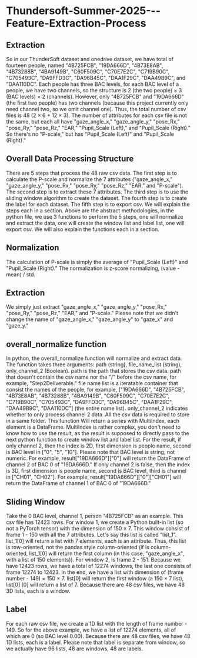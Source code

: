 # Thundersoft-Summer-2025---Feature-Extraction-Process
## Extraction
So in our ThunderSoft dataset and onedrive dataset, we have total of fourteen people, named "4B725FCB", "19DA666D", "4B73E8AB", "4B73288B", "4BA9149B", "C60F509C", "C70E7E2C", "C719B90C", "C705493C", "DA9FFD3C", "DA96B45C", "DAA1F29C", "DAA49B9C", and "DAA110DC". Each people has three BAC levels, for each BAC level of a people, we have two channels, so the structure is 2 (the two people) × 3 (BAC levels) × 2 (channels). However, only "4B725FCB" and "19DA666D" (the first two people) has two channels (because this project currently only need channel two, so we omit channel one). Thus, the total number of csv files is 48 (2 × 6 + 12 × 3). The number of attributes for each csv file is not the same, but each all have "gaze_angle_x," "gaze_angle_y," "pose_Rx," "pose_Ry," "pose_Rz," "EAR," "Pupil_Scale (Left)," and "Pupil_Scale (Right)." So there's no "P-scale," but has "Pupil_Scale (Left)" and "Pupil_Scale (Right)."

## Overall Data Processing Structure
There are 5 steps that process the 48 raw csv data. The first step is to calculate the P-scale and normalize the 7 attributes ("gaze_angle_x," "gaze_angle_y," "pose_Rx," "pose_Ry," "pose_Rz," "EAR," and "P-scale"). The second step is to extract these 7 attributes. The third step is to use the sliding window algorithm to create the dataset. The fourth step is to create the label for each dataset. The fifth step is to export csv. We will explain the steps each in a section. Above are the abstract methodologies, in the python file, we use 3 functions to perform the 5 steps, one will normalize and extract the data, one will create the window list and label list, one will export csv. We will also explain the functions each in a section.

## Normalization
The calculation of P-scale is simply the average of "Pupil_Scale (Left)" and "Pupil_Scale (Right)." The normalization is z-score normalizing, (value - mean) / std.

## Extraction
We simply just extract "gaze_angle_x," "gaze_angle_y," "pose_Rx," "pose_Ry," "pose_Rz," "EAR," and "P-scale." Please note that we didn't change the name of "gaze_angle_x," "gaze_angle_y" to "gaze_x" and "gaze_y."

## overall_normalize function
In python, the overall_normalize function will normalize and extract data. The function takes three arguments: path (string), file_name_list (string), only_channel_2 (Boolean). path is the path that stores the csv data. path that doesn't contain the csv name nor the "/" before the csv name, for example, "Step2Deliverable." file name list is a iteratable container that consist the names of the people, for example, ["19DA666D", "4B725FCB", "4B73E8AB", "4B73288B", "4BA9149B", "C60F509C", "C70E7E2C", "C719B90C", "C705493C", "DA9FFD3C", "DA96B45C", "DAA1F29C", "DAA49B9C", "DAA110DC"] (the entire name list). only_channel_2 indicates whether to only process channel 2 data. All the csv data is required to store in a same folder. This function Will return a series with MultiIndex, each element is a DataFrame. MultiIndex is rather complex, you don't need to know how to use the result, as the result is supposed to directly pass to the next python function to create window list and label list. For the result, if only channel 2, then the index is 2D, first dimension is people name, second is BAC level in ["0", "5", "10"]. Please note that BAC level is string, not numeric. For example, result["19DA666D"]["0"] will return the DataFrame of channel 2 of BAC 0 of "19DA666D." If only channel 2 is false, then the index is 3D, first dimension is people name, second is BAC level, third is channel in ["CH01", "CH02"]. For example, result["19DA666D"]["0"]["CH01"] will return the DataFrame of channel 1 of BAC 0 of "19DA666D."

## Sliding Window
Take the 0 BAC level, channel 1, person "4B725FCB" as an example. This csv file has 12423 rows. For window 1, we create a Python built-in list (so not a PyTorch tensor) with the dimension of 150 × 7. This window consist of frame 1 - 150 with all the 7 attributes. Let's say this list is called "list_1". list_1[0] will return a list with 7 elements, each is an attribute. Thus, this list is row-oriented, not the pandas style column-oriented (if is column-oriented, list_1[0] will return the first column (in this case, "gaze_angle_x", with a list of 150 elements)). For window 2, is frame 2 - 151. Because we have 12423 rows, we have a total of 12274 windows, the last one consists of frame 12274 to 12423. In the end, we have a list with dimension of (frame number - 149) × 150 × 7. list[0] will return the first window (a 150 × 7 list), list[0] [0] will return a list of 7. Because there are 48 csv files, we have 48 3D lists, each is a window.

## Label
For each raw csv file, we create a 1D list with the length of frame number - 149. So for the above example, we have a list of 12274 elements, all of which are 0 (so BAC level 0.00). Because there are 48 csv files, we have 48 1D lists, each is a label. Please note that label is separate from window, so we actually have 96 lists, 48 are windows, 48 are labels.

